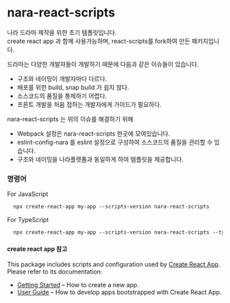 # nara-react-scripts

나라 드라마 제작을 위한 초기 템플릿입니다.<br>
create react app 과 함께 사용가능하며, react-scripts를 fork하여 만든 패키지입니다.

드라마는 다양한 개발자들이 개발하기 때문에 다음과 같은 이슈들이 있습니다.

- 구조와 네이밍이 개발자마다 다르다.
- 배포를 위한 build, snap build 가 쉽지 않다.
- 소스코드의 품질을 통제하기 어렵다.
- 프론트 개발을 처음 접하는 개발자에게 가이드가 필요하다.

nara-react-scripts 는 위의 이슈를 해결하기 위해

- Webpack 설정은 nara-react-scripts 한곳에 모여있습니다.
- eslint-config-nara 를 eslint 설정으로 구성하여 소스코드의 품질을 관리할 수 있습니다.
- 구조와 네이밍을 나라플랫폼과 동일하게 하여 템플릿을 제공합니다.

### 명령어

For JavaScript

```cfml
  npx create-react-app my-app --scripts-version nara-react-scripts
```

For TypeScript

```cfml
  npx create-react-app my-app --scripts-version nara-react-scripts --typescript
```

#### create react app 참고

This package includes scripts and configuration used by [Create React App](https://github.com/facebook/create-react-app).<br>
Please refer to its documentation:

- [Getting Started](https://facebook.github.io/create-react-app/docs/getting-started) – How to create a new app.
- [User Guide](https://facebook.github.io/create-react-app/) – How to develop apps bootstrapped with Create React App.
